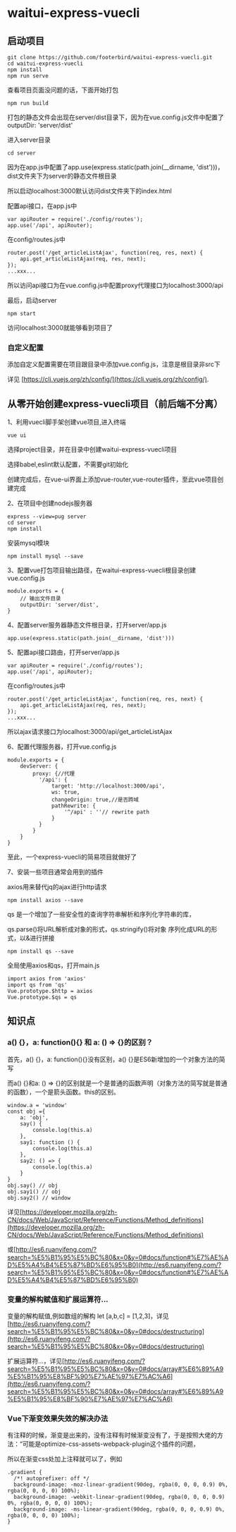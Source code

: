# waitui-express-vuecli

## 启动项目
```
git clone https://github.com/footerbird/waitui-express-vuecli.git
cd waitui-express-vuecli
npm install
npm run serve
```

查看项目页面没问题的话，下面开始打包
```
npm run build
```
打包的静态文件会出现在server/dist目录下，因为在vue.config.js文件中配置了outputDir: 'server/dist'

进入server目录
```
cd server
```
因为在app.js中配置了app.use(express.static(path.join(__dirname, 'dist')))，dist文件夹下为server的静态文件根目录

所以启动localhost:3000默认访问dist文件夹下的index.html

配置api接口，在app.js中
```
var apiRouter = require('./config/routes');
app.use('/api', apiRouter);
```
在config/routes.js中
```
router.post('/get_articleListAjax', function(req, res, next) {
    api.get_articleListAjax(req, res, next);
});
...xxx...
```
所以访问api接口为在vue.config.js中配置proxy代理接口为localhost:3000/api

最后，启动server
```
npm start
```
访问localhost:3000就能够看到项目了

### 自定义配置
添加自定义配置需要在项目跟目录中添加vue.config.js，注意是根目录非src下

详见 [https://cli.vuejs.org/zh/config/](https://cli.vuejs.org/zh/config/).




## 从零开始创建express-vuecli项目（前后端不分离）

1、利用vuecli脚手架创建vue项目,进入终端
```
vue ui
```
选择project目录，并在目录中创建waitui-express-vuecli项目

选择babel,eslint默认配置，不需要git初始化

创建完成后，在vue-ui界面上添加vue-router,vue-router插件，至此vue项目创建完成

2、在项目中创建nodejs服务器
```
express --view=pug server
cd server
npm install
```
安装mysql模块
```
npm install mysql --save
```
3、配置vue打包项目输出路径，在waitui-express-vuecli根目录创建vue.config.js
```
module.exports = {
    // 输出文件目录
    outputDir: 'server/dist',
}
```
4、配置server服务器静态文件根目录，打开server/app.js
```
app.use(express.static(path.join(__dirname, 'dist')))
```
5、配置api接口路由，打开server/app.js
```
var apiRouter = require('./config/routes');
app.use('/api', apiRouter);
```
在config/routes.js中
```
router.post('/get_articleListAjax', function(req, res, next) {
    api.get_articleListAjax(req, res, next);
});
...xxx...
```
所以ajax请求接口为localhost:3000/api/get_articleListAjax

6、配置代理服务器，打开vue.config.js
```
module.exports = {
    devServer: {
        proxy: {//代理
          '/api': {
              target: 'http://localhost:3000/api',
              ws: true,
              changeOrigin: true,//是否跨域
              pathRewrite: {
                  '^/api' : ''// rewrite path
              }
          }
        }
    }
}
```
至此，一个express-vuecli的简易项目就做好了

7、安装一些项目通常会用到的插件

axios用来替代jq的ajax进行http请求

```
npm install axios --save
```
qs 是一个增加了一些安全性的查询字符串解析和序列化字符串的库，

qs.parse()将URL解析成对象的形式，qs.stringify()将对象 序列化成URL的形式，以&进行拼接
```
npm install qs --save
```
全局使用axios和qs，打开main.js
```
import axios from 'axios'
import qs from 'qs'
Vue.prototype.$http = axios
Vue.prototype.$qs = qs
```




## 知识点

### a() {}，a: function(){} 和 a: () => {}的区别？
首先，a() {}，a: function(){}没有区别，a() {}是ES6新增加的一个对象方法的简写

而a() {}和a: () => {}的区别就是一个是普通的函数声明（对象方法的简写就是普通的函数），一个是箭头函数。this的区别。
```
window.a = 'window'
const obj ={
    a: 'obj',
    say() {
        console.log(this.a)
    },
    say1: function () {
        console.log(this.a)
    },
    say2: () => {
        console.log(this.a)
    }
}
obj.say() // obj
obj.say1() // obj
obj.say2() // window
```
详见[https://developer.mozilla.org/zh-CN/docs/Web/JavaScript/Reference/Functions/Method_definitions](https://developer.mozilla.org/zh-CN/docs/Web/JavaScript/Reference/Functions/Method_definitions)

或[http://es6.ruanyifeng.com/?search=%E5%B1%95%E5%BC%80&x=0&y=0#docs/function#%E7%AE%AD%E5%A4%B4%E5%87%BD%E6%95%B0](http://es6.ruanyifeng.com/?search=%E5%B1%95%E5%BC%80&x=0&y=0#docs/function#%E7%AE%AD%E5%A4%B4%E5%87%BD%E6%95%B0)

### 变量的解构赋值和扩展运算符...

变量的解构赋值,例如数组的解构 let [a,b,c] = [1,2,3]，详见[http://es6.ruanyifeng.com/?search=%E5%B1%95%E5%BC%80&x=0&y=0#docs/destructuring](http://es6.ruanyifeng.com/?search=%E5%B1%95%E5%BC%80&x=0&y=0#docs/destructuring)

扩展运算符...，详见[http://es6.ruanyifeng.com/?search=%E5%B1%95%E5%BC%80&x=0&y=0#docs/array#%E6%89%A9%E5%B1%95%E8%BF%90%E7%AE%97%E7%AC%A6](http://es6.ruanyifeng.com/?search=%E5%B1%95%E5%BC%80&x=0&y=0#docs/array#%E6%89%A9%E5%B1%95%E8%BF%90%E7%AE%97%E7%AC%A6)

### Vue下渐变效果失效的解决办法

有注释的时候，渐变是出来的，没有注释有时候渐变没有了，于是按照大佬的方法：“可能是optimize-css-assets-webpack-plugin这个插件的问题，

所以在渐变css处加上注释就可以了，例如
```
.gradient {
  /*! autoprefixer: off */
  background-image: -moz-linear-gradient(90deg, rgba(0, 0, 0, 0.9) 0%, rgba(0, 0, 0, 0) 100%);
  background-image: -webkit-linear-gradient(90deg, rgba(0, 0, 0, 0.9) 0%, rgba(0, 0, 0, 0) 100%);
  background-image: -ms-linear-gradient(90deg, rgba(0, 0, 0, 0.9) 0%, rgba(0, 0, 0, 0) 100%);
}
```